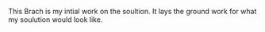 This Brach is my intial work on the soultion.
It lays the ground work for what my soulution would look like. 
